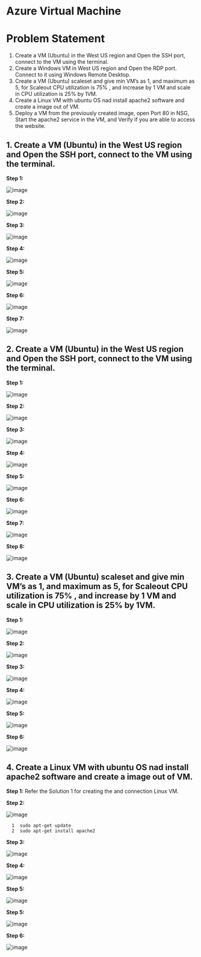 # Azure Virtual Machine

# Problem Statement
  1. Create a VM (Ubuntu)  in the West US region and Open the SSH port, connect to the VM using the terminal.
  2. Create a Windows VM in West US region and Open the RDP port. Connect to it using Windows Remote Desktop.
  3. Create a VM (Ubuntu) scaleset and give min VM’s as 1, and maximum as 5, for Scaleout CPU utilization is 75% , and increase by 1 VM and scale in CPU utilization is 25% by 1VM.
  4. Create a Linux VM with ubuntu OS nad install apache2 software and create a image out of VM.
  5. Deploy a VM from the previously created image, open Port 80 in NSG, Start the apache2 service in the VM, and Verify if you are able to access the website.


## 1. Create a VM (Ubuntu)  in the West US region and Open the SSH port, connect to the VM using the terminal.

  
   **Step 1:**  
   
   ![image](https://user-images.githubusercontent.com/46291282/126190769-4d85596d-38f6-429d-8576-64921260e952.png)
   
   **Step 2:**  
   
   ![image](https://user-images.githubusercontent.com/46291282/126191120-aa2566bd-84d6-4f21-8e7f-93cd3af2af40.png)
   
   **Step 3:**
   
   ![image](https://user-images.githubusercontent.com/46291282/126191412-5f9c052e-23c2-4671-96af-20c85916c557.png)
   
   **Step 4:**
   
   ![image](https://user-images.githubusercontent.com/46291282/126191559-f072f7f2-e31e-4100-8980-e1a73f1d79b1.png)
   
   **Step 5:**
  
   ![image](https://user-images.githubusercontent.com/46291282/126191699-7de0867f-cc32-4966-95a4-5a0df8024aec.png)
   
   **Step 6:**
   
   ![image](https://user-images.githubusercontent.com/46291282/126192046-7b468321-3f75-4115-b27b-d69dce87490a.png)
   
   **Step 7:**
   
   ![image](https://user-images.githubusercontent.com/46291282/126193058-0c99d4d0-67e3-48c1-8a6c-4f5271dd068a.png)


## 2. Create a VM (Ubuntu)  in the West US region and Open the SSH port, connect to the VM using the terminal.

   **Step 1:**
   
   ![image](https://user-images.githubusercontent.com/46291282/126198096-41b75533-fe3c-4075-8f25-e389b85e3896.png)

   **Step 2:**
   
  ![image](https://user-images.githubusercontent.com/46291282/126198628-797a1059-092c-4dcc-b20b-41415bdf36e5.png)
  
   **Step 3:**
   
   ![image](https://user-images.githubusercontent.com/46291282/126198691-22793ac1-d29d-4dec-800c-a514c96ce7db.png)
   
   **Step 4:**
   
   ![image](https://user-images.githubusercontent.com/46291282/126198770-3f6732af-54e4-4a50-8928-c32b12df499f.png)
   
   **Step 5:**
   
   ![image](https://user-images.githubusercontent.com/46291282/126198804-a7af7286-7d29-42cf-8c40-dedbe8dfd52e.png)
   
   **Step 6:**
   
   ![image](https://user-images.githubusercontent.com/46291282/126198861-219fb05b-eddd-475d-b936-821ff66502d6.png)
   
   **Step 7:**
   
   ![image](https://user-images.githubusercontent.com/46291282/126198904-1d50ea3e-5898-4d74-a205-4232da41f891.png)
   
   **Step 8:**
   
   ![image](https://user-images.githubusercontent.com/46291282/126198950-fd675a35-f846-44ef-a450-816e79cb7d71.png)
   
 
 ## 3. Create a VM (Ubuntu) scaleset and give min VM’s as 1, and maximum as 5, for Scaleout CPU utilization is 75% , and increase by 1 VM and scale in CPU utilization is 25% by 1VM.
 
  **Step 1:**
  
  ![image](https://user-images.githubusercontent.com/46291282/126200119-caf0fe28-3654-49ee-93e4-2e070c99d806.png)
  
  **Step 2:**
  
  ![image](https://user-images.githubusercontent.com/46291282/126200233-709e87bb-9ef6-40a3-9c98-1c703ae95d7a.png)
  
  **Step 3:**
  
  ![image](https://user-images.githubusercontent.com/46291282/126200309-b05e32d7-297d-4689-9e61-a9b44a454b07.png)
  
  **Step 4:**
  
  ![image](https://user-images.githubusercontent.com/46291282/126200374-63bd0120-d058-4424-befd-bc3bc2460d50.png)
  
   **Step 5:**
   
   ![image](https://user-images.githubusercontent.com/46291282/126200440-e1dbfd11-de8c-4749-a5eb-8fd6c4f1456d.png)
   
   **Step 6:**
   
   ![image](https://user-images.githubusercontent.com/46291282/126200815-da96f807-262c-4a29-9d5c-17eb1fccd8bf.png)
   
   
## 4. Create a Linux VM with ubuntu OS nad install apache2 software and create a image out of VM.

   **Step 1:** Refer the Solution 1 for creating the and connection Linux VM. 
   
   **Step 2:**
   
   ![image](https://user-images.githubusercontent.com/46291282/126203513-6397621c-5ce6-4c52-a5b2-819f33d5af02.png)
   
      1  sudo apt-get update
      2  sudo apt-get install apache2
      
   **Step 3:**
   
   ![image](https://user-images.githubusercontent.com/46291282/126203641-7db3f4f2-e823-43ff-906d-5222a6b492d7.png)
   
   **Step 4:**
   
   ![image](https://user-images.githubusercontent.com/46291282/126204168-9c698a98-2358-4da5-89d1-745b7ca716c7.png)
   
   
   **Step 5:**
   
   ![image](https://user-images.githubusercontent.com/46291282/126204230-c46d3a3e-582d-4b68-9da8-f87db35f5012.png)
   
   
   **Step 5:**
   
   ![image](https://user-images.githubusercontent.com/46291282/126204276-1242ec38-b4e8-4b30-928e-c686d5dfcdde.png)
   
   **Step 6:**
   
   ![image](https://user-images.githubusercontent.com/46291282/126206503-21bd2ed5-8be7-4699-a767-8fc5e4eca3b7.png)


   
   
    
    


   
   
   
   

   
   

   
   



   


  
  

  
  

  
  

 
 





   
   
   
   


   
   
   
   

   
   




